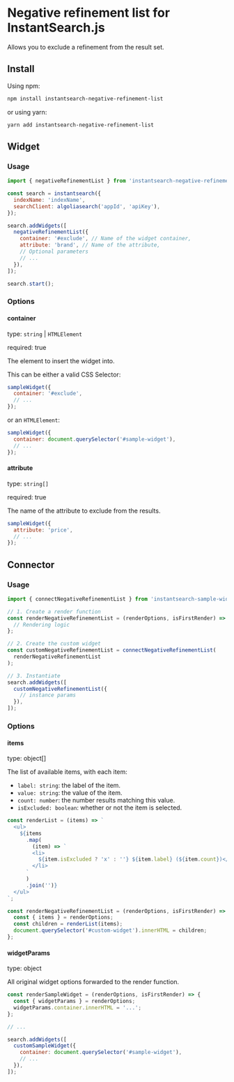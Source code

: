 # Negative refinement list for InstantSearch.js

Allows you to exclude a refinement from the result set.

## Install

Using npm:

```bash
npm install instantsearch-negative-refinement-list
```

or using yarn:

```bash
yarn add instantsearch-negative-refinement-list
```

## Widget

### Usage

```js
import { negativeRefinementList } from 'instantsearch-negative-refinement-list';

const search = instantsearch({
  indexName: 'indexName',
  searchClient: algoliasearch('appId', 'apiKey'),
});

search.addWidgets([
  negativeRefinementList({
    container: '#exclude', // Name of the widget container,
    attribute: 'brand', // Name of the attribute,
    // Optional parameters
    // ...
  }),
]);

search.start();
```

### Options

#### container

type: `string` | `HTMLElement`

required: true

The element to insert the widget into.

This can be either a valid CSS Selector:

```js
sampleWidget({
  container: '#exclude',
  // ...
});
```

or an `HTMLElement`:

```js
sampleWidget({
  container: document.querySelector('#sample-widget'),
  // ...
});
```

#### attribute

type: `string[]`

required: true

The name of the attribute to exclude from the results.

```js
sampleWidget({
  attribute: 'price',
  // ...
});
```

## Connector

### Usage

```js
import { connectNegativeRefinementList } from 'instantsearch-sample-widget';

// 1. Create a render function
const renderNegativeRefinementList = (renderOptions, isFirstRender) => {
  // Rendering logic
};

// 2. Create the custom widget
const customNegativeRefinementList = connectNegativeRefinementList(
  renderNegativeRefinementList
);

// 3. Instantiate
search.addWidgets([
  customNegativeRefinementList({
    // instance params
  }),
]);
```

### Options

#### items

type: object[]

The list of available items, with each item:

- `label: string`: the label of the item.
- `value: string`: the value of the item.
- `count: number`: the number results matching this value.
- `isExcluded: boolean`: whether or not the item is selected.

```js
const renderList = (items) => `
  <ul>
    ${items
      .map(
        (item) => `
        <li>
          ${item.isExcluded ? 'x' : ''} ${item.label} (${item.count})</button>
        </li>
      `
      )
      .join('')}
  </ul>
`;

const renderNegativeRefinementList = (renderOptions, isFirstRender) => {
  const { items } = renderOptions;
  const children = renderList(items);
  document.querySelector('#custom-widget').innerHTML = children;
};
```

#### widgetParams

type: object

All original widget options forwarded to the render function.

```js
const renderSampleWidget = (renderOptions, isFirstRender) => {
  const { widgetParams } = renderOptions;
  widgetParams.container.innerHTML = '...';
};

// ...

search.addWidgets([
  customSampleWidget({
    container: document.querySelector('#sample-widget'),
    // ...
  }),
]);
```
